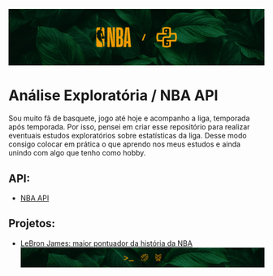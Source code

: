 ![](assets/top-reps-nba.jpg)

# Análise Exploratória / NBA API
Sou muito fã de basquete, jogo até hoje e acompanho a liga, temporada após temporada. Por isso, pensei em criar esse repositório para realizar eventuais estudos exploratórios sobre estatísticas da liga. Desse modo consigo colocar em prática o que aprendo nos meus estudos e ainda unindo com algo que tenho como hobby.

## API:
- [NBA API](https://github.com/swar/nba_api)

## Projetos:
- [LeBron James: maior pontuador da história da NBA](Notebooks/lebron-james.ipynb)
![](assets/bot-reps-nba.jpg)